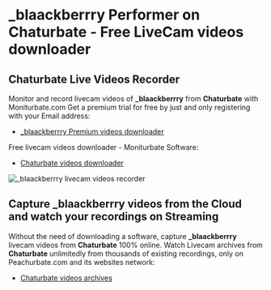 # _blaackberrry Performer on Chaturbate - Free LiveCam videos downloader

## Chaturbate Live Videos Recorder

Monitor and record livecam videos of **_blaackberrry** from **Chaturbate** with Moniturbate.com
Get a premium trial for free by just and only registering with your Email address:
* [_blaackberrry Premium videos downloader](https://moniturbate.com/request-demo-licence-key.html)

Free livecam videos downloader - Moniturbate Software:
* [Chaturbate videos downloader](https://moniturbate.com/moniturbate-download-software.html)

![_blaackberrry livecam videos recorder](https://peachurnet.com/templates/moniturbate-software.png)


## Capture _blaackberrry videos from the Cloud and watch your recordings on Streaming

Without the need of downloading a software, capture **_blaackberrry** livecam videos from **Chaturbate** 100% online.
Watch Livecam archives from **Chaturbate** unlimitedly from thousands of existing recordings, only on Peachurbate.com and its websites network:
* [Chaturbate videos archives](https://peachurnet.com/)